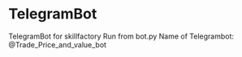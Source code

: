 # TelegramBot
TelegramBot for skillfactory Run from bot.py Name of Telegrambot: @Trade_Price_and_value_bot
